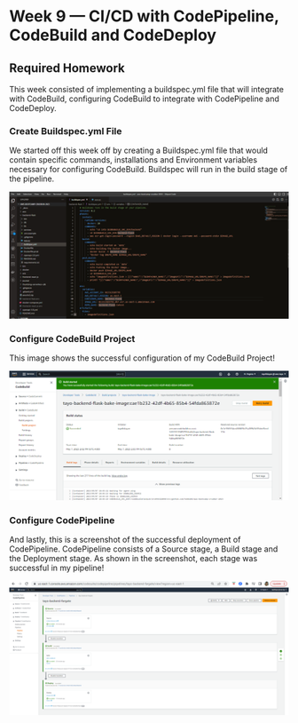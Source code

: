 # Week 9 — CI/CD with CodePipeline, CodeBuild and CodeDeploy

## Required Homework
This week consisted of implementing a buildspec.yml file that will integrate with CodeBuild, configuring CodeBuild to integrate with CodePipeline and CodeDeploy.

### Create Buildspec.yml File 
We started off this week off by creating a Buildspec.yml file that would contain specific commands, installations and Environment variables necessary for configuring CodeBuild. Buildspec will run in the build stage of the pipeline.

![Screenshot of Buildspec.yml file](assets/Buildspec-yaml-file.png)


### Configure CodeBuild Project
This image shows the successful configuration of my CodeBuild Project!

![Screenshot of CodeBuild Project](assets/Codebuild-success.png)

### Configure CodePipeline
And lastly, this is a screenshot of the successful deployment of CodePipeline. CodePipeline consists of a Source stage, a Build stage and the Deployment stage. As shown in the screenshot, each stage was successful in my pipeline!

![Screenshot of CodePipeline](assets/Codepipeline-success.png)
